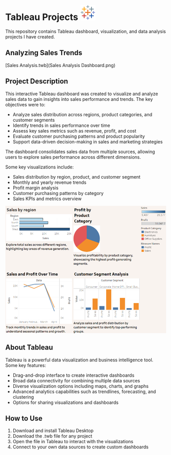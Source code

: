 
# Tableau Projects ![icons8-tableau-software-48](https://github.com/vishnu1073/Sales-Analysis-Dashboard/blob/ca9d3582d7708370359e6e3a12d8631b8317504a/Sales%20Data/icons8-tableau-software-48.png)

This repository contains Tableau dashboard, visualization, and data analysis projects I have created.

## Analyzing Sales Trends

[Sales Analysis.twb](Sales Analysis Dashboard.png)

## Project Description

This interactive Tableau dashboard was created to visualize and analyze sales data to gain insights into sales performance and trends. The key objectives were to:

- Analyze sales distribution across regions, product categories, and customer segments
- Identify trends in sales performance over time
- Assess key sales metrics such as revenue, profit, and cost
- Evaluate customer purchasing patterns and product popularity
- Support data-driven decision-making in sales and marketing strategies

The dashboard consolidates sales data from multiple sources, allowing users to explore sales performance across different dimensions.

Some key visualizations include:

- Sales distribution by region, product, and customer segment
- Monthly and yearly revenue trends
- Profit margin analysis
- Customer purchasing patterns by category
- Sales KPIs and metrics overview

![Tableau Dashboard](https://github.com/vishnu1073/Sales-Analysis-Dashboard/blob/ca9d3582d7708370359e6e3a12d8631b8317504a/Sales%20Data/Screenshot%202024-10-28%20121158.png)

## About Tableau

Tableau is a powerful data visualization and business intelligence tool. Some key features:

- Drag-and-drop interface to create interactive dashboards
- Broad data connectivity for combining multiple data sources
- Diverse visualization options including maps, charts, and graphs
- Advanced analytics capabilities such as trendlines, forecasting, and clustering
- Options for sharing visualizations and dashboards

## How to Use

1. Download and install Tableau Desktop
2. Download the .twb file for any project
3. Open the file in Tableau to interact with the visualizations
4. Connect to your own data sources to create custom dashboards
